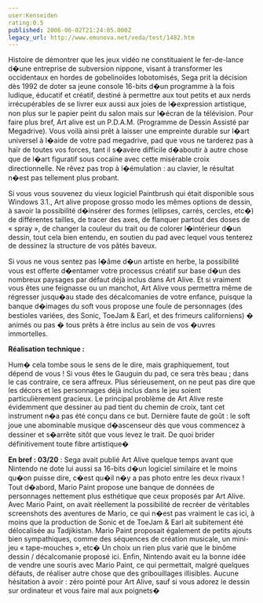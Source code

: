 ```yaml
---
user:Kenseiden
rating:0.5
published: 2006-06-02T21:24:05.000Z
legacy_url: http://www.emunova.net/veda/test/1482.htm
---
```

Histoire de démontrer que les jeux vidéo ne constituaient le fer-de-lance d�une entreprise de subversion nippone, visant à transformer les occidentaux en hordes de gobelinoïdes lobotomisés, Sega prit la décision dès 1992 de doter sa jeune console 16-bits d�un programme à la fois ludique, éducatif et créatif, destiné à permettre aux tout petits et aux nerds irrécupérables de se livrer eux aussi aux joies de l�expression artistique, non plus sur le papier peint du salon mais sur l�écran de la télévision. Pour faire plus bref, Art alive est un P.D.A.M. (Programme de Dessin Assisté par Megadrive). Vous voilà ainsi prêt à laisser une empreinte durable sur l�art universel à l�aide de votre pad megadrive, pad que vous ne tarderez pas à haïr de toutes vos forces, tant il s�avère difficile d�aboutir à autre chose que de l�art figuratif sous cocaïne avec cette misérable croix directionnelle. Ne rêvez pas trop à l�émulation : au clavier, le résultat n�est pas tellement plus probant.  

  

Si vous vous souvenez du vieux logiciel Paintbrush qui était disponible sous Windows 3.1., Art alive propose grosso modo les mêmes options de dessin, à savoir la possibilité d�insérer des formes (ellipses, carrés, cercles, etc�) de différentes tailles, de tracer des axes, de flanquer partout des doses de « spray », de changer la couleur du trait ou de colorer l�intérieur d�un dessin, tout cela bien entendu, en soutien du pad avec lequel vous tenterez de dessinez la structure de vos pâtés baveux.  

  

Si vous ne vous sentez pas l�âme d�un artiste en herbe, la possibilité vous est offerte d�entamer votre processus créatif sur base d�un des nombreux paysages par défaut déjà inclus dans Art Alive. Et si vraiment vous êtes une feignasse ou un manchot, Art Alive vous permettra même de régresser jusqu�au stade des décalcomanies de votre enfance, puisque la banque d�images du soft vous propose une foule de personnages (des bestioles variées, des Sonic, ToeJam & Earl, et des frimeurs californiens) � animés ou pas � tous prêts à être inclus au sein de vos �uvres immortelles.  

  

**Réalisation technique :**   

Hum� cela tombe sous le sens de le dire, mais graphiquement, tout dépend de vous ! Si vous êtes le Gauguin du pad, ce sera très beau ; dans le cas contraire, ce sera affreux. Plus sérieusement, on ne peut pas dire que les décors et les personnages déjà inclus dans le jeu soient particulièrement gracieux. Le principal problème de Art Alive reste évidemment que dessiner au pad tient du chemin de croix, tant cet instrument n�a pas été conçu dans ce but. Dernière faute de goût : le soft joue une abominable musique d�ascenseur dès que vous commencez à dessiner et s�arrête sitôt que vous levez le trait. De quoi brider définitivement toute fibre artistique�  

  

**En bref : 03/20** : Sega avait publié Art Alive quelque temps avant que Nintendo ne dote lui aussi sa 16-bits d�un logiciel similaire et le moins qu�on puisse dire, c�est qu�il n�y a pas photo entre les deux rivaux ! Tout d�abord, Mario Paint propose une banque de données de personnages nettement plus esthétique que ceux proposés par Art Alive. Avec Mario Paint, on avait réellement la possibilité de recréer de véritables screenshots des aventures de Mario, ce qui n�est pas vraiment le cas ici, à moins que la production de Sonic et de ToeJam & Earl ait subitement été délocalisée au Tadjikistan. Mario Paint proposait également de petits ajouts bien sympathiques, comme des séquences de création musicale, un mini-jeu « tape-mouches », etc� Un choix un rien plus varié que le binôme dessin / décalcomanie proposé ici. Enfin, Nintendo avait eu la bonne idée de vendre une souris avec Mario Paint, ce qui permettait, malgré quelques défauts, de réaliser autre chose que des gribouillages illisibles. Aucune hésitation à avoir : zéro pointé pour Art Alive, sauf si vous adorez le dessin sur ordinateur et vous faire mal aux poignets�